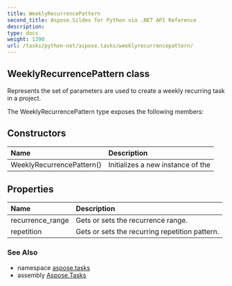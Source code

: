 ```yaml
---
title: WeeklyRecurrencePattern
second_title: Aspose.Sildes for Python via .NET API Reference
description: 
type: docs
weight: 1390
url: /tasks/python-net/aspose.tasks/weeklyrecurrencepattern/
---
```


## WeeklyRecurrencePattern class

Represents the set of parameters are used to create a weekly recurring task in a project.

The WeeklyRecurrencePattern type exposes the following members:
## Constructors
| Name | Description |
| :- | :- |
|WeeklyRecurrencePattern()|Initializes a new instance of the|
## Properties
| Name | Description |
| :- | :- |
|recurrence_range|Gets or sets the recurrence range.|
|repetition|Gets or sets the recurring repetition pattern.|

### See Also

* namespace [aspose.tasks](/tasks/python-net/aspose.tasks/)
* assembly [Aspose.Tasks](/tasks/python-net/)

